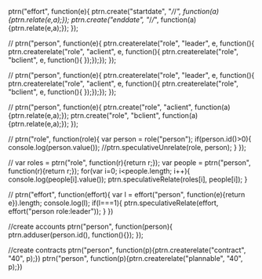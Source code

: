 ptrn("effort", function(e){
	ptrn.create("startdate", "_/_/_", function(a){ptrn.relate(e,a);});
	ptrn.create("enddate", "_/_/_", function(a){ptrn.relate(e,a);});
});

//
ptrn("person", function(e){
	ptrn.createrelate("role", "leader", e, function(){
	ptrn.createrelate("role", "aclient", e, function(){
	ptrn.createrelate("role", "bclient", e, function(){
	});});});
});

//
ptrn("person", function(e){
	ptrn.createrelate("role", "leader", e, function(){
	ptrn.createrelate("role", "aclient", e, function(){
	ptrn.createrelate("role", "bclient", e, function(){
	});});});
});

//
ptrn("person", function(e){
	ptrn.create("role", "aclient", function(a){ptrn.relate(e,a);});
	ptrn.create("role", "bclient", function(a){ptrn.relate(e,a);});
});

//
ptrn("role", function(role){
	var person = role("person");
	if(person.id()>0){
		console.log(person.value());
		//ptrn.speculativeUnrelate(role, person);
	}
});

//
var roles = ptrn("role", function(r){return r;});
var people = ptrn("person", function(r){return r;});
for(var i=0; i<people.length; i++){
	console.log(people[i].value());
	ptrn.speculativeRelate(roles[i], people[i]);
}

//
ptrn("effort", function(effort){
	var l = effort("person", function(e){return e}).length;
	console.log(l);
	if(l===1){
		ptrn.speculativeRelate(effort, effort("person role:leader"));
	}
})

//create accounts
ptrn("person", function(person){
	ptrn.adduser(person.id(), function(){});
});

//create contracts
ptrn("person", function(p){ptrn.createrelate("contract", "40", p);})
ptrn("person", function(p){ptrn.createrelate("plannable", "40", p);})
